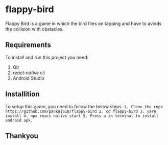 # flappy-bird

Flappy Bird is a game in which the bird flies on tapping and have to avoids the collision with obstacles.

## Requirements

To install and run this project you need:
1. Git
2. *react-native* cli
3. Android Studio

## Installition
To setup this game, you need to follow the below steps.
 `` 1. Clone the repo https://github.com/pankaj610/flappy-bird
     2. cd flappy-bird
     3. yarn install
     4. npx react native start
     5. Press a in terminal to install android apk. ``
     
## Thankyou
